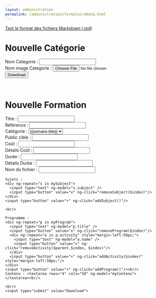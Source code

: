 ```yaml
---
layout: administration
permalink: /administration/formulaireData.html
---
```


<a href="{{ '/administration/errorFormat.html' | prepend: site.baseurl }}">Test le format des fichiers Markdown (.md)</a>

<div ng-app="administration">
  <h1>Nouvelle Catégorie</h1>
  <form ng-submit="downloadCategory()" ng-controller="formulaireCategory">
    Nom Categorie : <input type="text" ng-model="myTitle" /><br/>
    Nom image Categorie : <input type="file" onchange="angular.element(this).scope().setFile(this)" /><br/>
    <input type="submit" value="Download">
  </form>

  <br/>
  <h1>Nouvelle Formation</h1>
  <form ng-submit="downloadTraining()" ng-controller="formulaireTraining">
    Titre : <input type="text" ng-model="myTitle" /><br/>
    Référence : <input type="text" ng-model="myRef" /><br/>
    <!-- Catégorie : <input type="text" ng-model="myCategorie" /><br/> -->
    Catégorie : <select ng-model="myCategorie">
    {% for somaire in site.pages %}
      {% if somaire.layout == 'sommaire' %}
        {% if somaire.title %}
          {% if somaire.node %}
            <option value="{{somaire.node}}">{{somaire.title}}</option>
          {% endif %}
        {% endif %}
      {% endif %}
    {% endfor %}
    </select><br/>
    Public cible : <input type="text" ng-model="myPublic" /><br/>
    Coût : <input type="text" ng-model="myCost" /><br/>
    Détails Coût : <input type="text" ng-model="myCostDescription" /><br/>
    Durée : <input type="text" ng-model="myDuration" /><br/>
    Détails Durée : <input type="text" ng-model="myDurationDescription" /><br/>
    Nom du fichier : <input type="text" ng-model="myName" /><br/>

    Sujets :
    <div ng-repeat="s in mySubject">
      <input type="text" ng-model="s.subject" />
      <input type="button" value="x" ng-click="removeSubject($index)"/>
    </div>
    <input type="button" value="+" ng-click="addSubject()"/>

    <br/>

    Programme :
    <div ng-repeat="p in myProgram">
      <input type="text" ng-model="p.title" />
      <input type="button" value="x" ng-click="removeProgram($index)"/>
      <div ng-repeat="a in p.activity" style="margin-left:50px;">
        <input type="text" ng-model="a.name" />
        <input type="button" value="x" ng-click="removeActivity($parent.$index, $index)"/>
      </div>
      <input type="button" value="+" ng-click="addActivity($index)" style="margin-left:50px;"/>
    </div>
    <input type="button" value="+" ng-click="addProgram()"/><br/>
    Contenu : <textarea rows="4" cols="50" ng-model="myContenu"></textarea><br/>

    <br/>
    <input type="submit" value="Download">
  </form>

  <script src="http://ajax.googleapis.com/ajax/libs/angularjs/1.4.9/angular.min.js"></script>
  <script src="../js/app.js"></script>
</div>
